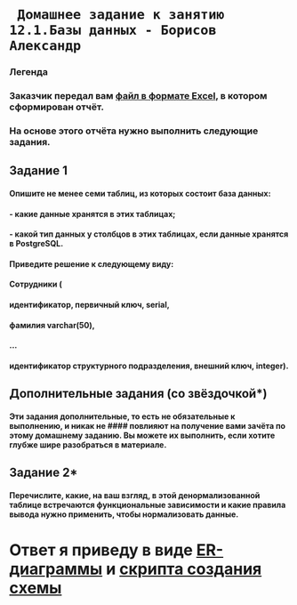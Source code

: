 # ` Домашнее задание к занятию 12.1.Базы данных - Борисов Александр`

### Легенда
### Заказчик передал вам [файл в формате Excel](https://github.com/netology-code/sdb-homeworks/blob/main/resources/hw-12-1.xlsx), в котором сформирован отчёт.

### На основе этого отчёта нужно выполнить следующие задания.


## Задание 1 

#### Опишите не менее семи таблиц, из которых состоит база данных:

#### - какие данные хранятся в этих таблицах;
#### - какой тип данных у столбцов в этих таблицах, если данные хранятся в PostgreSQL.

#### Приведите решение к следующему виду:

#### Сотрудники (

#### идентификатор, первичный ключ, serial,
#### фамилия varchar(50),
#### ...
#### идентификатор структурного подразделения, внешний ключ, integer).


## Дополнительные задания (со звёздочкой*)
#### Эти задания дополнительные, то есть не обязательные к выполнению, и никак не #### повлияют на получение вами зачёта по этому домашнему заданию. Вы можете их выполнить, если хотите глубже шире разобраться в материале.

## Задание 2*
#### Перечислите, какие, на ваш взгляд, в этой денормализованной таблице встречаются функциональные зависимости и какие правила вывода нужно применить, чтобы нормализовать данные.

# Ответ я приведу в виде [ER-диаграммы](personal.JPG) и [скрипта создания cхемы](create_shema.sql)